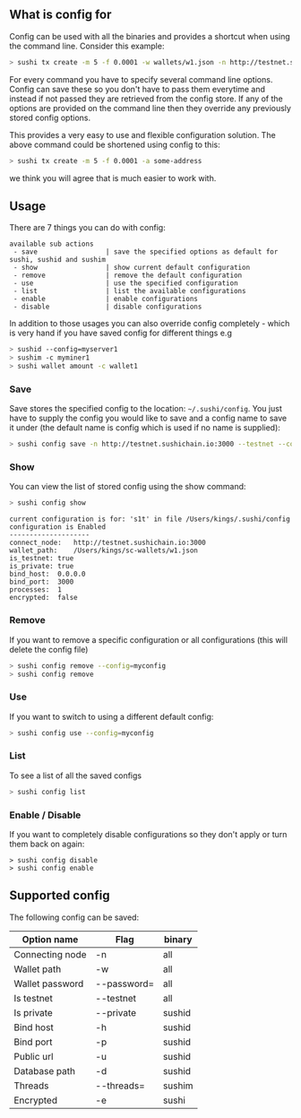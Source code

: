 ## What is config for

Config can be used with all the binaries and provides a shortcut when using the command line. Consider this example:

```bash
> sushi tx create -m 5 -f 0.0001 -w wallets/w1.json -n http://testnet.sushichain.io:3000 -a some-address --testnet --password=password
```

For every command you have to specify several command line options. Config can save these so you don't have to pass them everytime and instead if not passed they are retrieved from the config store. If any of the options are provided on the command line then they override any previously stored config options.

This provides a very easy to use and flexible configuration solution. The above command could be shortened using config to this:

```bash
> sushi tx create -m 5 -f 0.0001 -a some-address
```

we think you will agree that is much easier to work with.

## Usage

There are 7 things you can do with config:

```
available sub actions
 - save                 | save the specified options as default for sushi, sushid and sushim
 - show                 | show current default configuration
 - remove               | remove the default configuration
 - use                  | use the specified configuration
 - list                 | list the available configurations
 - enable               | enable configurations
 - disable              | disable configurations
```

In addition to those usages you can also override config completely - which is very hand if you have saved config for different things e.g

```bash
> sushid --config=myserver1
> sushim -c myminer1
> sushi wallet amount -c wallet1
```

### Save

Save stores the specified config to the location: `~/.sushi/config`. You just have to supply the config you would like to save and a config name to save it under (the default name is config which is used if no name is supplied):

```bash
> sushi config save -n http://testnet.sushichain.io:3000 --testnet --config=myconfig
```

### Show

You can view the list of stored config using the show command:

```bash
> sushi config show
```
```
current configuration is for: 's1t' in file /Users/kings/.sushi/config
configuration is Enabled
--------------------
connect_node:	http://testnet.sushichain.io:3000
wallet_path:	/Users/kings/sc-wallets/w1.json
is_testnet:	true
is_private:	true
bind_host:	0.0.0.0
bind_port:	3000
processes:	1
encrypted:	false
```

### Remove

If you want to remove a specific configuration or all configurations (this will delete the config file)

```bash
> sushi config remove --config=myconfig
> sushi config remove
```

### Use

If you want to switch to using a different default config:

```bash
> sushi config use --config=myconfig
```

### List

To see a list of all the saved configs

```bash
> sushi config list
```

### Enable / Disable

If you want to completely disable configurations so they don't apply or turn them back on again:

```
> sushi config disable
> sushi config enable
```

## Supported config

The following config can be saved:

| Option name     | Flag        | binary |
| --------------- | ----------- | ------ |
| Connecting node | -n          | all    |
| Wallet path     | -w          | all    |
| Wallet password | --password= | all    |
| Is testnet      | --testnet   | all    |
| Is private      | --private   | sushid |
| Bind host       | -h          | sushid |
| Bind port       | -p          | sushid |
| Public url      | -u          | sushid |
| Database path   | -d          | sushid |
| Threads         | --threads=  | sushim |
| Encrypted       | -e          | sushi  |

